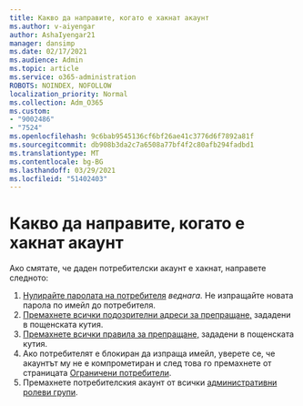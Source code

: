 ```yaml
---
title: Какво да направите, когато е хакнат акаунт
ms.author: v-aiyengar
author: AshaIyengar21
manager: dansimp
ms.date: 02/17/2021
ms.audience: Admin
ms.topic: article
ms.service: o365-administration
ROBOTS: NOINDEX, NOFOLLOW
localization_priority: Normal
ms.collection: Adm_O365
ms.custom:
- "9002486"
- "7524"
ms.openlocfilehash: 9c6bab9545136cf6bf26ae41c3776d6f7892a81f
ms.sourcegitcommit: db908b3da2c7a6508a77bf4f2c80afb294fadbd1
ms.translationtype: MT
ms.contentlocale: bg-BG
ms.lasthandoff: 03/29/2021
ms.locfileid: "51402403"
---
```

# <a name="what-to-do-when-an-account-is-hacked"></a>Какво да направите, когато е хакнат акаунт

Ако смятате, че даден потребителски акаунт е хакнат, направете следното:

1. [Нулирайте паролата на потребителя](https://go.microsoft.com/fwlink/?linkid=2103704) *веднага.* Не изпращайте новата парола по имейл до потребителя.
1. [Премахнете всички подозрителни адреси за препращане,](https://go.microsoft.com/fwlink/?linkid=2103705) зададени в пощенската кутия.
1. [Премахнете всички правила за препращане,](https://go.microsoft.com/fwlink/?linkid=2103706) зададени в пощенската кутия.
1. Ако потребителят е блокиран да изпраща имейл, уверете се, че акаунтът му не е компрометиран и след това го премахнете от страницата [Ограничени потребители](https://go.microsoft.com/fwlink/?linkid=2103706).
1. Премахнете потребителския акаунт от всички [административни ролеви групи](https://go.microsoft.com/fwlink/?linkid=2092294).